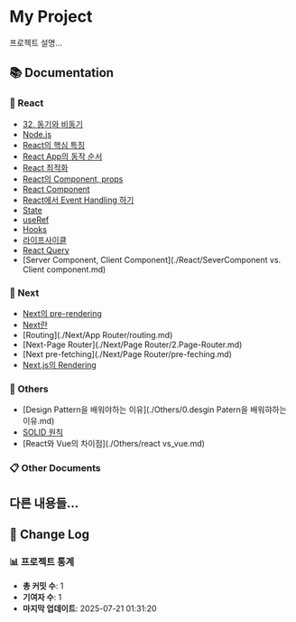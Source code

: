 # My Project

프로젝트 설명...

<!-- DOCS_INDEX_START -->
## 📚 Documentation

### 📖 React

- [32. 동기와 비동기](./React/03.javascript.md)
- [Node.js](./React/04.node-js.md)
- [React의 핵심 특징](./React/05.react01.md)
- [React App의 동작 순서](./React/05.react02.md)
- [React 최적화](./React/11.react-optimization.md)
- [React의 Component, props](./React/6-1.react-props.md)
- [React Component](./React/6-2.react-component.md)
- [React에서 Event Handling 하기](./React/6-3.react-event-handling.md)
- [State](./React/6-4.react-state.md)
- [useRef](./React/6-5.react-useRef.md)
- [Hooks](./React/6-6.react-hooks.md)
- [라이프사이클](./React/8.react-lifecycle.md)
- [React Query](./React/ReactQuery.md)
- [Server Component, Client Component](./React/SeverComponent vs. Client component.md)

### 🚀 Next

- [Next의 pre-rendering](./Next/1-2.pre-rendering.md)
- [Next란](./Next/1.next.md)
- [Routing](./Next/App Router/routing.md)
- [Next-Page Router](./Next/Page Router/2.Page-Router.md)
- [Next pre-fetching](./Next/Page Router/pre-feching.md)
- [Next.js의 Rendering](./Next/rendering.md)

### 📝 Others

- [Design Pattern을 배워야하는 이유](./Others/0.desgin Patern을 배워햐하는 이유.md)
- [SOLID 원칙](./Others/SOLID원칙.md)
- [React와 Vue의 차이점](./Others/react vs_vue.md)

### 📋 Other Documents

<!-- DOCS_INDEX_END -->

## 다른 내용들...

<!-- CHANGELOG_START -->

## 📝 Change Log


### 📊 프로젝트 통계

- **총 커밋 수**: 1
- **기여자 수**: 1
- **마지막 업데이트**: 2025-07-21 01:31:20
<!-- CHANGELOG_END -->
